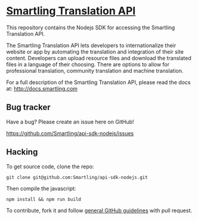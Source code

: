 [Smartling Translation API](http://docs.smartling.com)
=================

This repository contains the Nodejs SDK for accessing the Smartling Translation API.

The Smartling Translation API lets developers to internationalize their website or app by automating the translation and integration of their site content.
Developers can upload resource files and download the translated files in a language of their choosing. There are options to allow for professional translation, community translation and machine translation.

For a full description of the Smartling Translation API, please read the docs at: http://docs.smartling.com


Bug tracker
-----------

Have a bug? Please create an issue here on GitHub!

https://github.com/Smartling/api-sdk-nodejs/issues


Hacking
-------

To get source code, clone the repo:

`git clone git@github.com:Smartling/api-sdk-nodejs.git`

Then compile the javascript:

`npm install && npm run build`

To contribute, fork it and follow [general GitHub guidelines](http://help.github.com/fork-a-repo/) with pull request.
